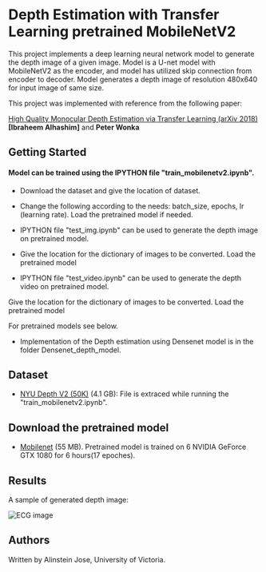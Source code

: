 # Depth Estimation with Transfer Learning pretrained MobileNetV2


This project implements a deep learning neural network model to generate the depth image of a given image.
Model is a U-net model with MobileNetV2 as the encoder, and model has utilized skip connection from encoder to decoder.
Model generates a depth image of resolution 480x640 for input image of same size.

This project  was implemented with reference from the following paper: 

[High Quality Monocular Depth Estimation via Transfer Learning (arXiv 2018)](https://arxiv.org/abs/1812.11941)
**[Ibraheem Alhashim]** and **Peter Wonka**

## Getting Started

#### Model can be trained using the IPYTHON file "train_mobilenetv2.ipynb".

* Download the dataset and give the location of dataset.
* Change the following according to the needs: batch_size, epochs, lr (learning rate).
Load the pretrained model if needed.
 
* IPYTHON file "test_img.ipynb" can be used to generate the depth image on pretrained model.

* Give the location for the dictionary of images to be converted. 
Load the pretrained model

* IPYTHON file "test_video.ipynb" can be used to generate the depth video on pretrained model.

Give the location for the dictionary of images to be converted. 
Load the pretrained model

For pretrained models see below.  

* Implementation of the Depth estimation using Densenet model is in the folder Densenet_depth_model.


## Dataset 
* [NYU Depth V2 (50K)](https://s3-eu-west-1.amazonaws.com/densedepth/nyu_data.zip) (4.1 GB): File is extraced while running the "train_mobilenetv2.ipynb".

## Download the pretrained model 
* [Mobilenet](https://drive.google.com/drive/folders/1rDvtiwUgYbhzk8ZPdQ176abv-u6SaZzI?usp=sharing) (55 MB). Pretrained model is trained on 6 NVIDIA GeForce GTX 1080 for 6 hours(17 epoches). 

## Results

A sample of generated depth image:

![ECG image](https://github.com/alinstein/Depth_estimation/blob/master/CombineGIF.gif)


## Authors

Written by Alinstein Jose, University of Victoria.

